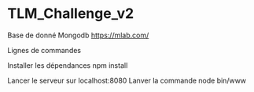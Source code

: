 # TLM_Challenge_v2

Base de donné Mongodb
https://mlab.com/

Lignes de commandes

Installer les dépendances
npm install

Lancer le serveur sur localhost:8080
Lanver la commande 
node bin/www
